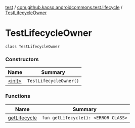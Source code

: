 [test](../../index.md) / [com.github.kacso.androidcommons.test.lifecycle](../index.md) / [TestLifecycleOwner](.)

# TestLifecycleOwner

`class TestLifecycleOwner`

### Constructors

| Name | Summary |
|---|---|
| [&lt;init&gt;](-init-.md) | `TestLifecycleOwner()` |

### Functions

| Name | Summary |
|---|---|
| [getLifecycle](get-lifecycle.md) | `fun getLifecycle(): <ERROR CLASS>` |
